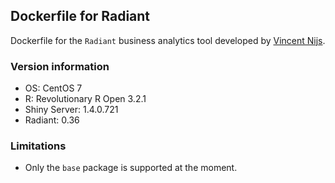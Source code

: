 ## Dockerfile for Radiant

Dockerfile for the `Radiant` business analytics tool developed by [Vincent Nijs](https://github.com/vnijs/radiant).

### Version information

* OS: CentOS 7
* R: Revolutionary R Open 3.2.1
* Shiny Server: 1.4.0.721
* Radiant: 0.36

### Limitations

* Only the `base` package is supported at the moment.